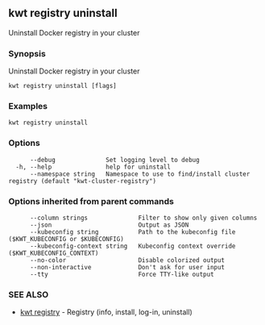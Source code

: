 ## kwt registry uninstall

Uninstall Docker registry in your cluster

### Synopsis

Uninstall Docker registry in your cluster

```
kwt registry uninstall [flags]
```

### Examples

```
kwt registry uninstall
```

### Options

```
      --debug              Set logging level to debug
  -h, --help               help for uninstall
      --namespace string   Namespace to use to find/install cluster registry (default "kwt-cluster-registry")
```

### Options inherited from parent commands

```
      --column strings              Filter to show only given columns
      --json                        Output as JSON
      --kubeconfig string           Path to the kubeconfig file ($KWT_KUBECONFIG or $KUBECONFIG)
      --kubeconfig-context string   Kubeconfig context override ($KWT_KUBECONFIG_CONTEXT)
      --no-color                    Disable colorized output
      --non-interactive             Don't ask for user input
      --tty                         Force TTY-like output
```

### SEE ALSO

* [kwt registry](kwt_registry.md)	 - Registry (info, install, log-in, uninstall)

